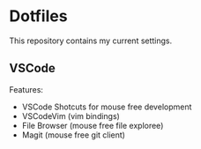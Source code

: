 # Dotfiles

This repository contains my current settings.


## VSCode

Features:

- VSCode Shotcuts for mouse free development
- VSCodeVim (vim bindings)
- File Browser (mouse free file exploree)
- Magit (mouse free git client)
